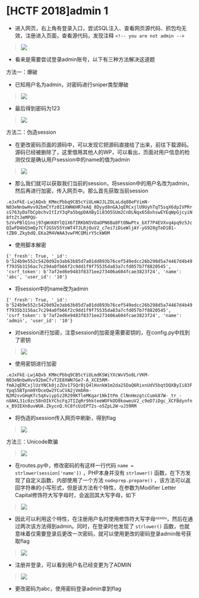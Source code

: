 # [HCTF 2018]admin 1

- 进入网页，右上角有登录入口，尝试SQL注入、查看网页源代码、抓包均无效，注册进入页面，查看源代码，发现注释 `<!-- you are not admin -->`

> <img src="../../IMG2/Screenshot 2024-05-21 203617.png">

- 看来是需要尝试登录admin账号，以下有三种方法解决这道题

方法一：爆破

- 已知用户名为admin，对密码进行sniper类型爆破

> <img src="../../IMG2/Screenshot 2024-05-21 204052.png">

- 最后得到密码为123

> <img src="../../IMG2/Screenshot 2024-05-21 205513.png">

方法二：伪造session

- 在更改密码页面的源码中，可以发现它把源码直接给了出来，前往下载源码。源码已经被删除了，这里借用其他人的WP，可以看出，页面对用户信息的检测仅仅是确认用户session中的name的值为admin

> <img src="../../IMG2/Screenshot 2024-05-21 210002.png">

- 那么我们就可以获取我们当前的session，将session中的用户名改为admin，然后再进行加密，传入网页中。那么首先获取当前session

`.eJxFkE-LwjAQxb_KMmcPbbq9CB5cYiULmWJJLZOLaLdq88eFVimN-N03eNnbwHvv92bmCYfz0I1XWN6HR7eAQ_8Dyyd8nGAJqERCxjlU9UyhTqT5sqX6dpIVPRrsS763yDaTbCpbchvItIzY3qPa5bqpDAXByIi83O5SUm2CnDLNqx658xhswEYEqWpGjcyiN8ftZtJeMPQU-5zVvPBlQ1nsj97qWnK8YlQ1X6fIRKbN5VOaOPN6Ba8FtONwPtx_bXf7P4EVXvq4pq9z5JcQIwFD4bQSmQy7Cf2GSV55YoWT4TJLRjOuV2_c7ei7iDieWljAY-yG928gTeD1B1-tZB0.ZkybdQ.EKa2M4VWAA3vwFMCQMirY5ckWOM`

- 使用脚本解密

`{'_fresh': True, '_id': b'524b9e552c5420d92e3ab63b85d7a01dd893b76cef549edcc26b298d5a74467d4b49f7935b3156ac7c294a0fb66f2c9dd1f9f75535da83a7cfd057b7f8820545', 'csrf_token': b'7af2ed6e9483f8371ee273406a604fcae3823f24', 'name': 'abc', 'user_id': '10'}`

- 将session中的name改为admin

`{'_fresh': True, '_id': b'524b9e552c5420d92e3ab63b85d7a01dd893b76cef549edcc26b298d5a74467d4b49f7935b3156ac7c294a0fb66f2c9dd1f9f75535da83a7cfd057b7f8820545', 'csrf_token': b'7af2ed6e9483f8371ee273406a604fcae3823f24', 'name': 'admin', 'user_id': '10'}`

- 对session进行加密，注意session的加密是需要密钥的，在config.py中找到了密钥

> <img src="../../IMG2/Screenshot 2024-05-21 210512.png">

- 使用密钥进行加密

`.eJxFkE-LwjAQxb_KMmcPbbq9CB5cYiULmdKSWiYXcWvV5o8LrVKM-N03eNnbwHvv92bmCfvT2E8XWN7Ge7-A_XCE5RM-fmAJqERCxjlUzYNCk0jzZUv17SQrBjQ4lHxnkW1m2da25DaQ6RixnUdV5bqtDQXByIi83FYpqS5BTpnm9YDceQw2YCuCVA2jVmbRm-N2M2svGHqKfc5qXviypSz2R299KTleMKqar1NkItPm_ClNnHmzgtcCumk87W-_tr_-n8AKL31c0zc58nOIkYChcFqJTIZqRr9hkteeWOFkOD8koweuV2_c9eD7iDgc_XCFBdynfnx_B9IEXn8uvWUA.ZkycnQ.hC8fcUzEPT2s-o5ZpL2W-uJ59RM`

- 将伪造的session传入网页中刷新，得到flag

> <img src="../../IMG2/Screenshot 2024-05-21 210812.png">

方法三：Unicode欺骗

> <img src="../../IMG2/Screenshot 2024-05-21 211013.png">

- 在routes.py中，修改密码的有这样一行代码 `name = strlower(session['name'])` ，PHP本身并没有 `strlower()` 函数，在下方发现了自定义函数，内部使用了一个方法 `nodeprep.prepare()` ，该方法可以返回字符串的小写形式，但是该方法有个特性，在参数为Modifier Letter Capital修饰符大写字母时，会返回其大写字母，如下

> <img src="../../IMG2/Screenshot 2024-05-21 211433.png">

- 因此可以利用这个特性，在注册用户名时使用修饰符大写字母ᴬᴰᴹᴵᴺ，然后在通过两次该方法得到admin。同时，在登录时也发现了 `strlower()` 函数，也就意味着仅需要登录后更改一次密码，就可以使用更改的密码登录admin账号获取flag

> <img src="../../IMG2/Screenshot 2024-05-21 211701.png">

- 注册并登录，可以看到用户名已经变更为了ADMIN

> <img src="../../IMG2/Screenshot 2024-05-21 212221.png">

- 更改密码为abc，使用密码登录admin拿到flag